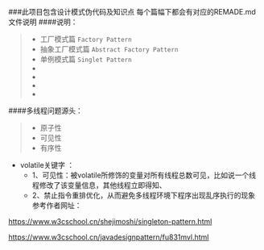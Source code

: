 ###此项目包含设计模式伪代码及知识点
每个篇幅下都会有对应的REMADE.md文件说明
####说明：
>* 工厂模式篇 `Factory Pattern`
>* 抽象工厂模式篇 `Abstract Factory Pattern`
>* 单例模式篇 `Singlet Pattern`
>* 
>* 
>* 
>* 
 
####多线程问题源头：
>* 原子性
>* 可见性
>* 有序性
* volatile关键字 ：
  * 1、可见性：被volatile所修饰的变量对所有线程总数可见，比如说一个线程修改了该变量信息，其他线程立即得知、
  * 2、禁止指令重排优化，从而避免多线程环境下程序出现乱序执行的现象
参考作者网址：

https://www.w3cschool.cn/shejimoshi/singleton-pattern.html

https://www.w3cschool.cn/javadesignpattern/fu831mvl.html
